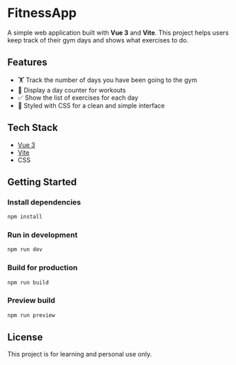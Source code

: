 # FitnessApp

A simple web application built with **Vue 3** and **Vite**.
This project helps users keep track of their gym days and shows what exercises to do.

## Features

- 🏋️ Track the number of days you have been going to the gym
- 📅 Display a day counter for workouts
- ✅ Show the list of exercises for each day
- 🎨 Styled with CSS for a clean and simple interface

## Tech Stack

- [Vue 3](https://vuejs.org/)
- [Vite](https://vitejs.dev/)
- CSS

## Getting Started

### Install dependencies

```bash
npm install
```

### Run in development

```bash
npm run dev
```

### Build for production

```bash
npm run build
```

### Preview build

```bash
npm run preview
```

## License

This project is for learning and personal use only.
